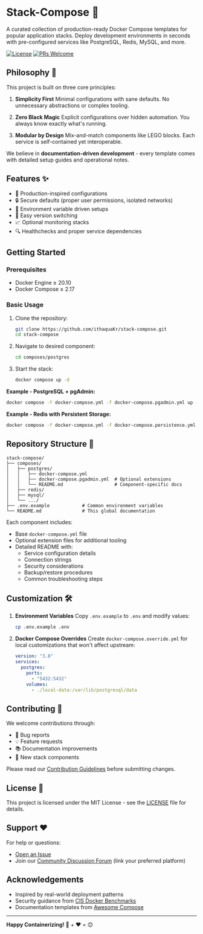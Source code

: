 # Stack-Compose 🐳

A curated collection of production-ready Docker Compose templates for popular
application stacks. Deploy development environments in seconds with
pre-configured services like PostgreSQL, Redis, MySQL, and more.

[![License](https://img.shields.io/badge/License-MIT-blue.svg)](LICENSE)
[![PRs Welcome](https://img.shields.io/badge/PRs-welcome-brightgreen.svg)](CONTRIBUTING.md)

## Philosophy 🌱

This project is built on three core principles:

1. **Simplicity First**
   Minimal configurations with sane defaults. No unnecessary abstractions or
   complex tooling.

2. **Zero Black Magic**
   Explicit configurations over hidden automation. You always know exactly
   what's running.

3. **Modular by Design**
   Mix-and-match components like LEGO blocks. Each service is self-contained
   yet interoperable.

We believe in **documentation-driven development** - every template comes with
detailed setup guides and operational notes.

## Features ✨

- 🚀 Production-inspired configurations
- 🔒 Secure defaults (proper user permissions, isolated networks)
- 📁 Environment variable driven setups
- 🔄 Easy version switching
- 📈 Optional monitoring stacks
- 🔍 Healthchecks and proper service dependencies

## Getting Started

### Prerequisites

- Docker Engine ≥ 20.10
- Docker Compose ≥ 2.17

### Basic Usage

1. Clone the repository:

   ```bash
   git clone https://github.com/ithaquaKr/stack-compose.git
   cd stack-compose
   ```

2. Navigate to desired component:

   ```bash
   cd composes/postgres
   ```

3. Start the stack:

   ```bash
   docker compose up -d
   ```

**Example - PostgreSQL + pgAdmin:**

```bash
docker compose -f docker-compose.yml -f docker-compose.pgadmin.yml up -d
```

**Example - Redis with Persistent Storage:**

```bash
docker compose -f docker-compose.yml -f docker-compose.persistence.yml up -d
```

## Repository Structure 📂

```
stack-compose/
├── composes/
│   ├── postgres/
│   │   ├── docker-compose.yml
│   │   ├── docker-compose.pgadmin.yml  # Optional extensions
│   │   └── README.md                   # Component-specific docs
│   ├── redis/
│   ├── mysql/
│   └── .../
├── .env.example            # Common environment variables
└── README.md               # This global documentation
```

Each component includes:

- Base `docker-compose.yml` file
- Optional extension files for additional tooling
- Detailed README with:
  - Service configuration details
  - Connection strings
  - Security considerations
  - Backup/restore procedures
  - Common troubleshooting steps

## Customization 🛠️

1. **Environment Variables**
   Copy `.env.example` to `.env` and modify values:

   ```bash
   cp .env.example .env
   ```

2. **Docker Compose Overrides**
   Create `docker-compose.override.yml` for local customizations that won't affect upstream:

   ```yaml
   version: "3.8"
   services:
     postgres:
       ports:
         - "5432:5432"
       volumes:
         - ./local-data:/var/lib/postgresql/data
   ```

## Contributing 🤝

We welcome contributions through:

- 🐛 Bug reports
- 💡 Feature requests
- 📚 Documentation improvements
- 🧪 New stack components

Please read our [Contribution Guidelines](CONTRIBUTING.md) before submitting changes.

## License 📄

This project is licensed under the MIT License - see the [LICENSE](LICENSE)
file for details.

## Support ❤️

For help or questions:

- [Open an Issue](https://github.com/yourusername/stack-compose/issues)
- Join our [Community Discussion Forum](#) (link your preferred platform)

## Acknowledgements

- Inspired by real-world deployment patterns
- Security guidance from [CIS Docker Benchmarks](https://cisecurity.org/benchmark/docker)
- Documentation templates from [Awesome Compose](https://github.com/docker/awesome-compose)

---

**Happy Containerizing!** 🐳 + ❤️ = 😊
